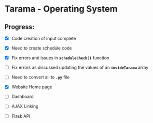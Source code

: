 # Tarama - Operating System 

## Progress:

- [x] Code creation of input complete
- [x] Need to create schedule code
- [x] Fix errors and issues in **`scheduleCheck()`** function
- [ ] Fix errors as discussed updating the values of an **`insideTarama`** array
- [ ] Need to convert all to **`.py`** file

- [x] Website Home page
- [ ] Dashboard
- [ ] AJAX Linking
- [ ] Flask API 